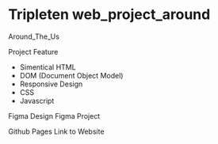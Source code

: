 # Tripleten web_project_around

Around_The_Us

Project Feature

- Simentical HTML
- DOM (Document Object Model)
- Responsive Design
- CSS
- Javascript

Figma
Design Figma Project

Github Pages
Link to Website
